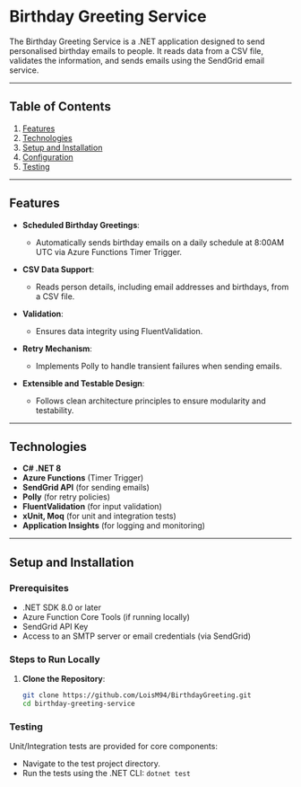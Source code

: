# Birthday Greeting Service

The Birthday Greeting Service is a .NET application designed to send personalised birthday emails to people. It reads data from a CSV file, validates the information, and sends emails using the SendGrid email service.

---

## Table of Contents
1. [Features](#features)
2. [Technologies](#technologies)
3. [Setup and Installation](#setup-and-installation)
4. [Configuration](#configuration)
5. [Testing](#testing)

---

## Features

- **Scheduled Birthday Greetings**:
  - Automatically sends birthday emails on a daily schedule at 8:00AM UTC via Azure Functions Timer Trigger.

- **CSV Data Support**:
  - Reads person details, including email addresses and birthdays, from a CSV file.

- **Validation**:
  - Ensures data integrity using FluentValidation.

- **Retry Mechanism**:
  - Implements Polly to handle transient failures when sending emails.

- **Extensible and Testable Design**:
  - Follows clean architecture principles to ensure modularity and testability.

---

## Technologies

- **C# .NET 8**
- **Azure Functions** (Timer Trigger)
- **SendGrid API** (for sending emails)
- **Polly** (for retry policies)
- **FluentValidation** (for input validation)
- **xUnit, Moq** (for unit and integration tests)
- **Application Insights** (for logging and monitoring)

---

## Setup and Installation

### Prerequisites
- .NET SDK 8.0 or later
- Azure Function Core Tools (if running locally)
- SendGrid API Key
- Access to an SMTP server or email credentials (via SendGrid)

### Steps to Run Locally
1. **Clone the Repository**:
   ```bash
   git clone https://github.com/LoisM94/BirthdayGreeting.git
   cd birthday-greeting-service

### Testing
Unit/Integration tests are provided for core components:
 - Navigate to the test project directory.
 - Run the tests using the .NET CLI: `dotnet test`
